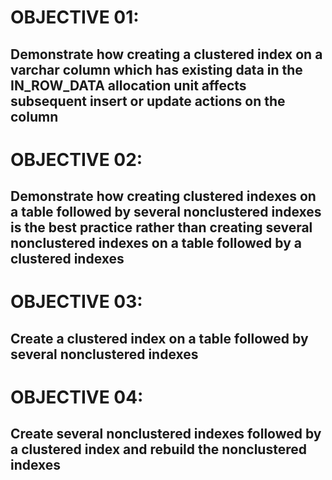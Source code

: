 # OBJECTIVE 01:

  ## **Demonstrate how creating a clustered index on a varchar column which has existing data in the IN_ROW_DATA allocation unit affects subsequent insert or update actions on the column**




# OBJECTIVE 02:

  ## **Demonstrate how creating clustered indexes on a table followed by several nonclustered indexes is the best practice rather than creating several nonclustered indexes on a table followed by a clustered indexes**




# OBJECTIVE 03:

  ## **Create a clustered index on a table followed by several nonclustered indexes**




# OBJECTIVE 04:

  ## **Create several nonclustered indexes followed by a clustered index and rebuild the nonclustered indexes**